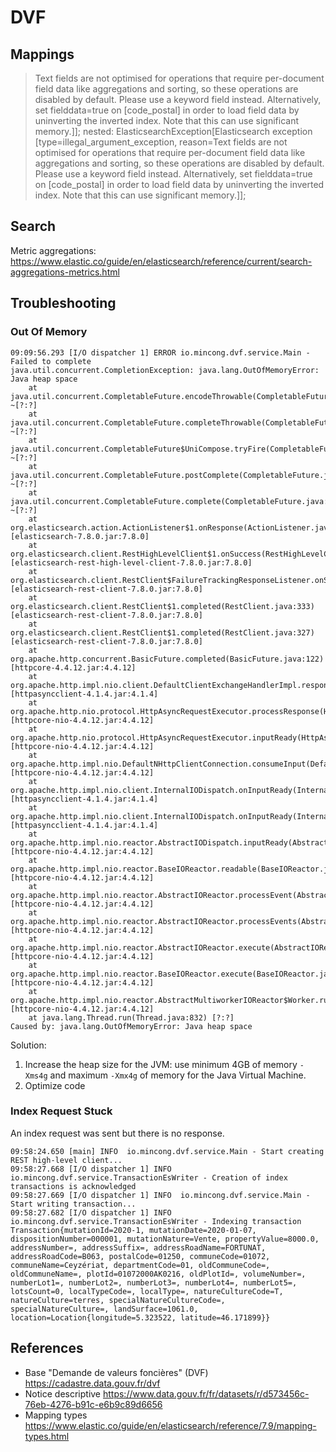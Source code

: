 # DVF

## Mappings

> Text fields are not optimised for operations that require per-document field data like aggregations and sorting, so these operations are disabled by default. Please use a keyword field instead. Alternatively, set fielddata=true on [code_postal] in order to load field data by uninverting the inverted index. Note that this can use significant memory.]]; nested: ElasticsearchException[Elasticsearch exception [type=illegal_argument_exception, reason=Text fields are not optimised for operations that require per-document field data like aggregations and sorting, so these operations are disabled by default. Please use a keyword field instead. Alternatively, set fielddata=true on [code_postal] in order to load field data by uninverting the inverted index. Note that this can use significant memory.]];
## Search

Metric aggregations:
<https://www.elastic.co/guide/en/elasticsearch/reference/current/search-aggregations-metrics.html>

## Troubleshooting

### Out Of Memory

```
09:09:56.293 [I/O dispatcher 1] ERROR io.mincong.dvf.service.Main - Failed to complete
java.util.concurrent.CompletionException: java.lang.OutOfMemoryError: Java heap space
	at java.util.concurrent.CompletableFuture.encodeThrowable(CompletableFuture.java:314) ~[?:?]
	at java.util.concurrent.CompletableFuture.completeThrowable(CompletableFuture.java:319) ~[?:?]
	at java.util.concurrent.CompletableFuture$UniCompose.tryFire(CompletableFuture.java:1155) ~[?:?]
	at java.util.concurrent.CompletableFuture.postComplete(CompletableFuture.java:506) ~[?:?]
	at java.util.concurrent.CompletableFuture.complete(CompletableFuture.java:2137) ~[?:?]
	at org.elasticsearch.action.ActionListener$1.onResponse(ActionListener.java:63) [elasticsearch-7.8.0.jar:7.8.0]
	at org.elasticsearch.client.RestHighLevelClient$1.onSuccess(RestHighLevelClient.java:1760) [elasticsearch-rest-high-level-client-7.8.0.jar:7.8.0]
	at org.elasticsearch.client.RestClient$FailureTrackingResponseListener.onSuccess(RestClient.java:590) [elasticsearch-rest-client-7.8.0.jar:7.8.0]
	at org.elasticsearch.client.RestClient$1.completed(RestClient.java:333) [elasticsearch-rest-client-7.8.0.jar:7.8.0]
	at org.elasticsearch.client.RestClient$1.completed(RestClient.java:327) [elasticsearch-rest-client-7.8.0.jar:7.8.0]
	at org.apache.http.concurrent.BasicFuture.completed(BasicFuture.java:122) [httpcore-4.4.12.jar:4.4.12]
	at org.apache.http.impl.nio.client.DefaultClientExchangeHandlerImpl.responseCompleted(DefaultClientExchangeHandlerImpl.java:181) [httpasyncclient-4.1.4.jar:4.1.4]
	at org.apache.http.nio.protocol.HttpAsyncRequestExecutor.processResponse(HttpAsyncRequestExecutor.java:448) [httpcore-nio-4.4.12.jar:4.4.12]
	at org.apache.http.nio.protocol.HttpAsyncRequestExecutor.inputReady(HttpAsyncRequestExecutor.java:338) [httpcore-nio-4.4.12.jar:4.4.12]
	at org.apache.http.impl.nio.DefaultNHttpClientConnection.consumeInput(DefaultNHttpClientConnection.java:265) [httpcore-nio-4.4.12.jar:4.4.12]
	at org.apache.http.impl.nio.client.InternalIODispatch.onInputReady(InternalIODispatch.java:81) [httpasyncclient-4.1.4.jar:4.1.4]
	at org.apache.http.impl.nio.client.InternalIODispatch.onInputReady(InternalIODispatch.java:39) [httpasyncclient-4.1.4.jar:4.1.4]
	at org.apache.http.impl.nio.reactor.AbstractIODispatch.inputReady(AbstractIODispatch.java:114) [httpcore-nio-4.4.12.jar:4.4.12]
	at org.apache.http.impl.nio.reactor.BaseIOReactor.readable(BaseIOReactor.java:162) [httpcore-nio-4.4.12.jar:4.4.12]
	at org.apache.http.impl.nio.reactor.AbstractIOReactor.processEvent(AbstractIOReactor.java:337) [httpcore-nio-4.4.12.jar:4.4.12]
	at org.apache.http.impl.nio.reactor.AbstractIOReactor.processEvents(AbstractIOReactor.java:315) [httpcore-nio-4.4.12.jar:4.4.12]
	at org.apache.http.impl.nio.reactor.AbstractIOReactor.execute(AbstractIOReactor.java:276) [httpcore-nio-4.4.12.jar:4.4.12]
	at org.apache.http.impl.nio.reactor.BaseIOReactor.execute(BaseIOReactor.java:104) [httpcore-nio-4.4.12.jar:4.4.12]
	at org.apache.http.impl.nio.reactor.AbstractMultiworkerIOReactor$Worker.run(AbstractMultiworkerIOReactor.java:591) [httpcore-nio-4.4.12.jar:4.4.12]
	at java.lang.Thread.run(Thread.java:832) [?:?]
Caused by: java.lang.OutOfMemoryError: Java heap space
```

Solution:

1. Increase the heap size for the JVM: use minimum 4GB of memory `-Xms4g` and maximum `-Xmx4g` of memory for the Java Virtual Machine.
2. Optimize code

### Index Request Stuck

An index request was sent but there is no response.

```
09:58:24.650 [main] INFO  io.mincong.dvf.service.Main - Start creating REST high-level client...
09:58:27.668 [I/O dispatcher 1] INFO  io.mincong.dvf.service.TransactionEsWriter - Creation of index transactions is acknowledged
09:58:27.669 [I/O dispatcher 1] INFO  io.mincong.dvf.service.Main - Start writing transaction...
09:58:27.682 [I/O dispatcher 1] INFO  io.mincong.dvf.service.TransactionEsWriter - Indexing transaction Transaction{mutationId=2020-1, mutationDate=2020-01-07, dispositionNumber=000001, mutationNature=Vente, propertyValue=8000.0, addressNumber=, addressSuffix=, addressRoadName=FORTUNAT, addressRoadCode=B063, postalCode=01250, communeCode=01072, communeName=Ceyzériat, departmentCode=01, oldCommuneCode=, oldCommuneName=, plotId=01072000AK0216, oldPlotId=, volumeNumber=, numberLot1=, numberLot2=, numberLot3=, numberLot4=, numberLot5=, lotsCount=0, localTypeCode=, localType=, natureCultureCode=T, natureCulture=terres, specialNatureCultureCode=, specialNatureCulture=, landSurface=1061.0, location=Location{longitude=5.323522, latitude=46.171899}}
```

## References

- Base "Demande de valeurs foncières" (DVF)
  <https://cadastre.data.gouv.fr/dvf>
- Notice descriptive
  <https://www.data.gouv.fr/fr/datasets/r/d573456c-76eb-4276-b91c-e6b9c89d6656>
- Mapping types
  <https://www.elastic.co/guide/en/elasticsearch/reference/7.9/mapping-types.html>
